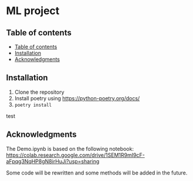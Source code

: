 # ML project

## Table of contents
- [Table of contents](#table-of-contents)
- [Installation](#installation)
- [Acknowledgments](#acknowledgments)

## Installation
1. Clone the repository
2. Install poetry using https://python-poetry.org/docs/
3. ```poetry install```

test

## Acknowledgments
The Demo.ipynb is based on the following notebook: https://colab.research.google.com/drive/1SEM1R9mI9cF-aFpqg3NqHP8gN8irHuJi?usp=sharing

Some code will be rewritten and some methods will be added in the future.
